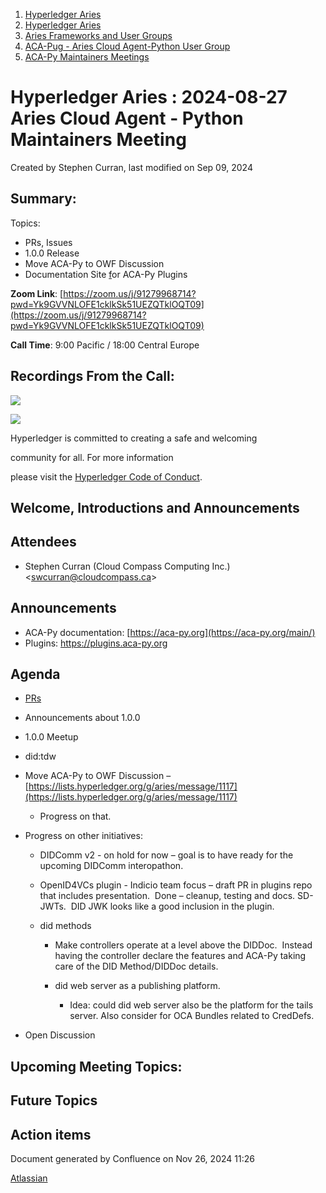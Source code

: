 1. [Hyperledger Aries](index.html)
2. [Hyperledger Aries](Hyperledger-Aries_18481154.html)
3. [Aries Frameworks and User Groups](Aries-Frameworks-and-User-Groups_18481290.html)
4. [ACA-Pug - Aries Cloud Agent-Python User Group](ACA-Pug---Aries-Cloud-Agent-Python-User-Group_18484248.html)
5. [ACA-Py Maintainers Meetings](ACA-Py-Maintainers-Meetings_18506202.html)

# Hyperledger Aries : 2024-08-27 Aries Cloud Agent - Python Maintainers Meeting

Created by Stephen Curran, last modified on Sep 09, 2024

## Summary:

Topics:

- PRs, Issues
- 1.0.0 Release
- Move ACA-Py to OWF Discussion
- Documentation Site [f](https://aca-py.org)or ACA-Py Plugins

**Zoom Link**: [https://zoom.us/j/91279968714?pwd=Yk9GVVNLOFE1cklkSk51UEZQTklOQT09](https://zoom.us/j/91279968714?pwd=Yk9GVVNLOFE1cklkSk51UEZQTklOQT09)

**Call Time**: 9:00 Pacific / 18:00 Central Europe

## Recordings From the Call:

![](https://wiki.hyperledger.org/download/attachments/29034696/Antitrustnotice.png?version=1&modificationDate=1581695654000&api=v2)

![](https://wiki.hyperledger.org/download/attachments/2392771/welcome.png?version=2&modificationDate=1572450107000&api=v2)

Hyperledger is committed to creating a safe and welcoming

community for all. For more information

please visit the [Hyperledger Code of Conduct](https://lf-hyperledger.atlassian.net/wiki/display/HYP/Hyperledger+Code+of+Conduct).

## Welcome, Introductions and Announcements

## Attendees

- Stephen Curran (Cloud Compass Computing Inc.) &lt;swcurran@cloudcompass.ca&gt;

## Announcements

- ACA-Py documentation: [https://aca-py.org](https://aca-py.org/main/)
- Plugins: https://plugins.aca-py.org

## Agenda

- [PRs](https://github.com/hyperledger/aries-cloudagent-python/pulls)
- Announcements about 1.0.0
- 1.0.0 Meetup
- did:tdw
- Move ACA-Py to OWF Discussion – [https://lists.hyperledger.org/g/aries/message/1117](https://lists.hyperledger.org/g/aries/message/1117)
  
  - Progress on that.
- Progress on other initiatives:
  
  - DIDComm v2 - on hold for now – goal is to have ready for the upcoming DIDComm interopathon.
  - OpenID4VCs plugin - Indicio team focus – draft PR in plugins repo that includes presentation.  Done – cleanup, testing and docs. SD-JWTs.  DID JWK looks like a good inclusion in the plugin.
  - did methods
    
    - Make controllers operate at a level above the DIDDoc.  Instead having the controller declare the features and ACA-Py taking care of the DID Method/DIDDoc details.
    - did web server as a publishing platform.
      
      - Idea: could did web server also be the platform for the tails server. Also consider for OCA Bundles related to CredDefs.
- Open Discussion

## Upcoming Meeting Topics:

## Future Topics

## Action items

Document generated by Confluence on Nov 26, 2024 11:26

[Atlassian](http://www.atlassian.com/)
